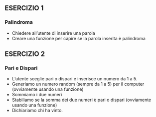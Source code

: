 ## ESERCIZIO 1

### Palindroma

- Chiedere all’utente di inserire una parola
- Creare una funzione per capire se la parola inserita è palindroma

## ESERCIZIO 2

### Pari e Dispari

- L’utente sceglie pari o dispari e inserisce un numero da 1 a 5.
- Generiamo un numero random (sempre da 1 a 5) per il computer (ovviamente usando una funzione)
- Sommiamo i due numeri
- Stabiliamo se la somma dei due numeri è pari o dispari (ovviamente usando una funzione)
- Dichiariamo chi ha vinto.
